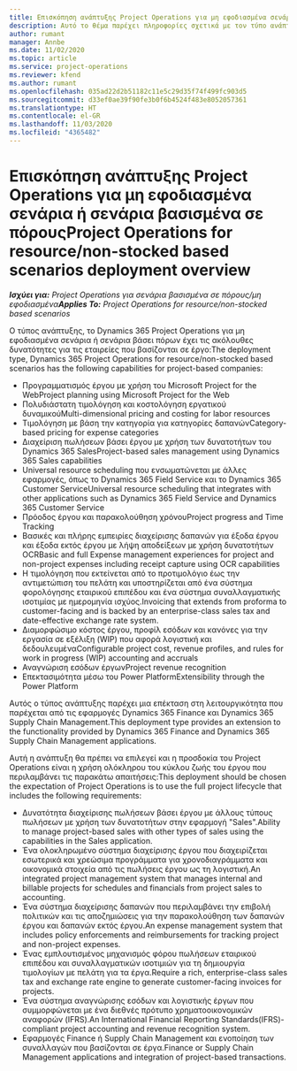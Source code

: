 ```yaml
---
title: Επισκόπηση ανάπτυξης Project Operations για μη εφοδιασμένα σενάρια ή σενάρια βασισμένα σε πόρους
description: Αυτό το θέμα παρέχει πληροφορίες σχετικά με τον τύπο ανάπτυξης, το Project Operations για μη εφοδιασμένα σενάρια ή σενάρια βάσει πόρων.
author: rumant
manager: Annbe
ms.date: 11/02/2020
ms.topic: article
ms.service: project-operations
ms.reviewer: kfend
ms.author: rumant
ms.openlocfilehash: 035ad22d2b51182c11e5c29d35f74f499fc903d5
ms.sourcegitcommit: d33ef0ae39f90fe3b0f6b4524f483e8052057361
ms.translationtype: HT
ms.contentlocale: el-GR
ms.lasthandoff: 11/03/2020
ms.locfileid: "4365482"
---
```

# <a name="project-operations-for-resourcenon-stocked-based-scenarios-deployment-overview"></a><span data-ttu-id="21e76-103">Επισκόπηση ανάπτυξης Project Operations για μη εφοδιασμένα σενάρια ή σενάρια βασισμένα σε πόρους</span><span class="sxs-lookup"><span data-stu-id="21e76-103">Project Operations for resource/non-stocked based scenarios deployment overview</span></span>

<span data-ttu-id="21e76-104">_**Ισχύει για:** Project Operations για σενάρια βασισμένα σε πόρους/μη εφοδιασμένα_</span><span class="sxs-lookup"><span data-stu-id="21e76-104">_**Applies To:** Project Operations for resource/non-stocked based scenarios_</span></span>

<span data-ttu-id="21e76-105">Ο τύπος ανάπτυξης, το Dynamics 365 Project Operations για μη εφοδιασμένα σενάρια ή σενάρια βάσει πόρων έχει τις ακόλουθες δυνατότητες για τις εταιρείες που βασίζονται σε έργο:</span><span class="sxs-lookup"><span data-stu-id="21e76-105">The deployment type, Dynamics 365 Project Operations for resource/non-stocked based scenarios has the following capabilities for project-based companies:</span></span>

- <span data-ttu-id="21e76-106">Προγραμματισμός έργου με χρήση του Microsoft Project for the Web</span><span class="sxs-lookup"><span data-stu-id="21e76-106">Project planning using Microsoft Project for the Web</span></span>
- <span data-ttu-id="21e76-107">Πολυδιάστατη τιμολόγηση και κοστολόγηση εργατικού δυναμικού</span><span class="sxs-lookup"><span data-stu-id="21e76-107">Multi-dimensional pricing and costing for labor resources</span></span>
- <span data-ttu-id="21e76-108">Τιμολόγηση με βάση την κατηγορία για κατηγορίες δαπανών</span><span class="sxs-lookup"><span data-stu-id="21e76-108">Category-based pricing for expense categories</span></span>
- <span data-ttu-id="21e76-109">Διαχείριση πωλήσεων βάσει έργου με χρήση των δυνατοτήτων του Dynamics 365 Sales</span><span class="sxs-lookup"><span data-stu-id="21e76-109">Project-based sales management using Dynamics 365 Sales capabilities</span></span>
- <span data-ttu-id="21e76-110">Universal resource scheduling που ενσωματώνεται με άλλες εφαρμογές, όπως το Dynamics 365 Field Service και το Dynamics 365 Customer Service</span><span class="sxs-lookup"><span data-stu-id="21e76-110">Universal resource scheduling that integrates with other applications such as Dynamics 365 Field Service and Dynamics 365 Customer Service</span></span>
- <span data-ttu-id="21e76-111">Πρόοδος έργου και παρακολούθηση χρόνου</span><span class="sxs-lookup"><span data-stu-id="21e76-111">Project progress and Time Tracking</span></span>
- <span data-ttu-id="21e76-112">Βασικές και πλήρης εμπειρίες διαχείρισης δαπανών για έξοδα έργου και έξοδα εκτός έργου με λήψη αποδείξεων με χρήση δυνατοτήτων OCR</span><span class="sxs-lookup"><span data-stu-id="21e76-112">Basic and full Expense management experiences for project and non-project expenses including receipt capture using OCR capabilities</span></span>
- <span data-ttu-id="21e76-113">Η τιμολόγηση που εκτείνεται από το προτιμολόγιο έως την αντιμετώπιση του πελάτη και υποστηρίζεται από ένα σύστημα φορολόγησης εταιρικού επιπέδου και ένα σύστημα συναλλαγματικής ισοτιμίας με ημερομηνία ισχύος.</span><span class="sxs-lookup"><span data-stu-id="21e76-113">Invoicing that extends from proforma to customer-facing and is backed by an enterprise-class sales tax and date-effective exchange rate system.</span></span>
- <span data-ttu-id="21e76-114">Διαμορφώσιμο κόστος έργου, προφίλ εσόδων και κανόνες για την εργασία σε εξέλιξη (WIP) που αφορά λογιστική και δεδουλευμένα</span><span class="sxs-lookup"><span data-stu-id="21e76-114">Configurable project cost, revenue profiles, and rules for work in progress (WIP) accounting and accruals</span></span>
- <span data-ttu-id="21e76-115">Αναγνώριση εσόδων έργων</span><span class="sxs-lookup"><span data-stu-id="21e76-115">Project revenue recognition</span></span>
- <span data-ttu-id="21e76-116">Επεκτασιμότητα μέσω του Power Platform</span><span class="sxs-lookup"><span data-stu-id="21e76-116">Extensibility through the Power Platform</span></span>

<span data-ttu-id="21e76-117">Αυτός ο τύπος ανάπτυξης παρέχει μια επέκταση στη λειτουργικότητα που παρέχεται από τις εφαρμογές Dynamics 365 Finance και Dynamics 365 Supply Chain Management.</span><span class="sxs-lookup"><span data-stu-id="21e76-117">This deployment type provides an extension to the functionality provided by Dynamics 365 Finance and Dynamics 365 Supply Chain Management applications.</span></span>

<span data-ttu-id="21e76-118">Αυτή η ανάπτυξη θα πρέπει να επιλεγεί και η προσδοκία του Project Operations είναι η χρήση ολόκληρου του κύκλου ζωής του έργου που περιλαμβάνει τις παρακάτω απαιτήσεις:</span><span class="sxs-lookup"><span data-stu-id="21e76-118">This deployment should be chosen the expectation of Project Operations is to use the full project lifecycle that includes the following requirements:</span></span>

- <span data-ttu-id="21e76-119">Δυνατότητα διαχείρισης πωλήσεων βάσει έργου με άλλους τύπους πωλήσεων με χρήση των δυνατοτήτων στην εφαρμογή "Sales".</span><span class="sxs-lookup"><span data-stu-id="21e76-119">Ability to manage project-based sales with other types of sales using the capabilities in the Sales application.</span></span>
- <span data-ttu-id="21e76-120">Ένα ολοκληρωμένο σύστημα διαχείρισης έργου που διαχειρίζεται εσωτερικά και χρεώσιμα προγράμματα για χρονοδιαγράμματα και οικονομικά στοιχεία από τις πωλήσεις έργου ως τη λογιστική.</span><span class="sxs-lookup"><span data-stu-id="21e76-120">An integrated project management system that manages internal and billable projects for schedules and financials from project sales to accounting.</span></span>
- <span data-ttu-id="21e76-121">Ένα σύστημα διαχείρισης δαπανών που περιλαμβάνει την επιβολή πολιτικών και τις αποζημιώσεις για την παρακολούθηση των δαπανών έργου και δαπανών εκτός έργου.</span><span class="sxs-lookup"><span data-stu-id="21e76-121">An expense management system that includes policy enforcements and reimbursements for tracking project and non-project expenses.</span></span>
- <span data-ttu-id="21e76-122">Ένας εμπλουτισμένος μηχανισμός φόρου πωλήσεων εταιρικού επιπέδου και συναλλαγματικών ισοτιμιών για τη δημιουργία τιμολογίων με πελάτη για τα έργα.</span><span class="sxs-lookup"><span data-stu-id="21e76-122">Require a rich, enterprise-class sales tax and exchange rate engine to generate customer-facing invoices for projects.</span></span>
- <span data-ttu-id="21e76-123">Ένα σύστημα αναγνώρισης εσόδων και λογιστικής έργων που συμμορφώνεται με ένα διεθνές πρότυπο χρηματοοικονομικών αναφορών (IFRS).</span><span class="sxs-lookup"><span data-stu-id="21e76-123">An International Financial Reporting Standards(IFRS)-compliant project accounting and revenue recognition system.</span></span>
- <span data-ttu-id="21e76-124">Εφαρμογές Finance ή Supply Chain Management και ενοποίηση των συναλλαγών που βασίζονται σε έργα.</span><span class="sxs-lookup"><span data-stu-id="21e76-124">Finance or Supply Chain Management applications and integration of project-based transactions.</span></span>
